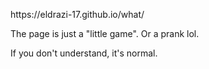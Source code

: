 <p>https://eldrazi-17.github.io/what/</p>
<p>The page is just a "little game". Or a prank lol.</p>
<p>If you don't understand, it's normal.</p>
